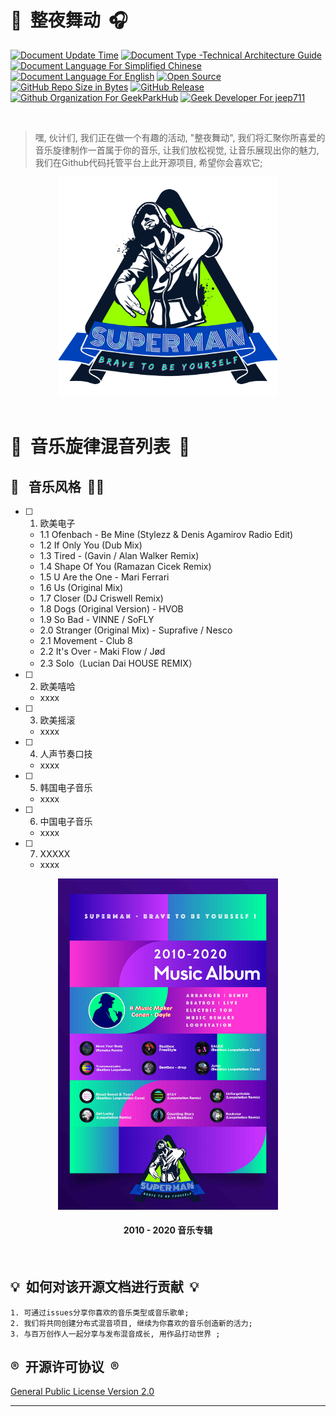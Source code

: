 # 🎵 &nbsp;整夜舞动&nbsp;&nbsp;🎧

[![Document Update Time](https://img.shields.io/badge/更新时间-05%2F15%2F2021-darkorchid.svg?style=for-the-badge&logo=codacy&cacheSeconds=3600)]()
[![Document Type -Technical Architecture Guide](https://img.shields.io/badge/文档类型%3A%20兴趣分享-blue.svg?style=for-the-badge&logo=safari&logoColor=white&cacheSeconds=3600)]()
[![Document Language For Simplified Chinese](https://img.shields.io/badge/文档语言-中文-coral.svg?style=for-the-badge&logo=microsoft-word&cacheSeconds=3600)](./README_CN.md)
[![Document Language For English](https://img.shields.io/badge/文档语言-英文-mediumpurple.svg?style=for-the-badge&logo=microsoft-word&cacheSeconds=3600)](./README.md)
[![Open Source](https://img.shields.io/badge/开放源码-%E2%9D%A4-brightgreen.svg?style=for-the-badge&logo=conekta&cacheSeconds=3600)]()
[![GitHub Repo Size in Bytes](https://img.shields.io/github/repo-size/MusicSuperMan/Moving-All-Night.svg?style=for-the-badge&logo=adobe-creative-cloud&cacheSeconds=3600)]()
[![GitHub Release](https://img.shields.io/github/release/MusicSuperMan/Moving-All-Night.svg?style=for-the-badge&cacheSeconds=3600)]()
[![Github Organization For GeekParkHub](https://img.shields.io/badge/组织-MusicSuperMan-magenta.svg?style=for-the-badge&logo=microsoft-teams&logoColor=white&cacheSeconds=3600)](https://github.com/MusicSuperMan)
[![Geek Developer For jeep711](https://img.shields.io/badge/Developer-jeep711-azure2.svg?style=for-the-badge&logo=opsgenie&cacheSeconds=3600)](https://github.com/jeep711)

<br>

> 嘿, 伙计们, 我们正在做一个有趣的活动, "整夜舞动", 我们将汇聚你所喜爱的音乐旋律制作一首属于你的音乐, 让我们放松视觉, 让音乐展现出你的魅力, 我们在Github代码托管平台上此开源项目, 希望你会喜欢它;

<div align="center">
<img src="./.github/resource/github-superman.png" width="350px" alt="
MusicSuperMan-Organization" title="
MusicSuperMan-Organization">
</div>
<br>

# 💽 &nbsp;音乐旋律混音列表&nbsp;&nbsp;💽
## 🌈 &nbsp;&nbsp;音乐风格&nbsp;&nbsp;🏳️‍🌈
- [ ] 1. 欧美电子
  - 1.1 Ofenbach - Be Mine (Stylezz & Denis Agamirov Radio Edit)
  - 1.2 If Only You (Dub Mix)
  - 1.3 Tired - (Gavin / Alan Walker Remix)
  - 1.4 Shape Of You (Ramazan Cicek Remix)
  - 1.5 U Are the One - Mari Ferrari
  - 1.6 Us (Original Mix)
  - 1.7 Closer (DJ Criswell Remix)
  - 1.8 Dogs (Original Version) - HVOB
  - 1.9 So Bad - VINNE / SoFLY
  - 2.0 Stranger (Original Mix) - Suprafive / Nesco
  - 2.1 Movement - Club 8
  - 2.2 It's Over - Maki Flow / Jød
  - 2.3 Solo（Lucian Dai HOUSE REMIX）

- [ ] 2. 欧美嘻哈
  - xxxx

- [ ] 3. 欧美摇滚
  - xxxx

- [ ] 4. 人声节奏口技
  - xxxx

- [ ] 5. 韩国电子音乐
  - xxxx

- [ ] 6. 中国电子音乐
  - xxxx

- [ ] 7. XXXXX
  - xxxx

<div align="center">
<img src="./.github/resource/music_album.jpg" width="70%" alt="MusicSuperMan" title="MusicSuperMan">
<br>
<h4>2010 - 2020 音乐专辑</h4>
</div>
<br>

## 💡&nbsp;&nbsp;如何对该开源文档进行贡献&nbsp;&nbsp;💡

``` text
1. 可通过issues分享你喜欢的音乐类型或音乐歌单;
2. 我们将共同创建分布式混音项目, 继续为你喜欢的音乐创造新的活力;
3. 与百万创作人一起分享与发布混音成长, 用作品打动世界 ;
```

## ®️&nbsp;&nbsp;开源许可协议&nbsp;&nbsp;®️
[General Public License Version 2.0](./LICENSE)

---------
